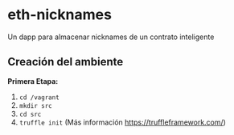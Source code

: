 # eth-nicknames
Un dapp para almacenar nicknames de un contrato inteligente

## Creación del ambiente
**Primera Etapa:**
1. `cd /vagrant`
2. `mkdir src`
3. `cd src`
4. `truffle init`  (Más información https://truffleframework.com/)
